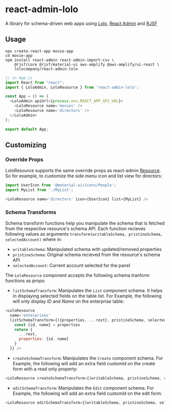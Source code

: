 # react-admin-lolo
A library for schema-driven web apps using [Lolo](https://lolo.company), [React Admin](https://github.com/marmelab/react-admin) and [RJSF](https://github.com/rjsf-team/react-jsonschema-form)

## Usage
````
npx create-react-app movie-app
cd movie-app
npm install react-admin react-admin-import-csv \
	@rjsf/core @rjsf/material-ui aws-amplify @aws-amplify/ui-react \
	lolocompany/react-admin-lolo
````

````javascript
// in App.js
import React from "react";
import { LoloAdmin, LoloResource } from 'react-admin-lolo';

const App = () => (
  <LoloAdmin apiUrl={process.env.REACT_APP_API_URL}>
    <LoloResource name='movies' />
    <LoloResource name='directors' />
  </LoloAdmin>
);

export default App;
````

## Customizing

### Override Props

LoloResource supports the same override props as react-admin [Resource](https://marmelab.com/react-admin/Resource.html#the-resource-component). So for example, to customize the side menu icon and list view for directors:

````javascript
import UserIcon from '@material-ui/icons/People';
import MyList from './MyList';

<LoloResource name='directors' icon={UserIcon} list={MyList} />
````

### Schema Transforms

Schema transform functions help you manipulate the schema that is fetched from the respective resource's schema API. Each function recieves following values as arguments `transform(writableSchema, pristineSchema, selectedAccount)` where in:
- `writableSchema`: Manipulated schema with updated/removed properties
- `pristineSchema`: Original schema recieved from the resource's schema API
- `selectedAccount`: Current account selected for the panel

The `LoloResource` component accepts the following schema tranform functions as props:

- `listSchemaTransform`: Manipulates the `List` component schema. It helps in displaying selected fields on the table list. For Example, the following will only display *ID* and *Name* on the enterprise table:

```javascript
<LoloResource
  name='enterprises'
  listSchemaTransform={({properties, ...rest}, pristineSchema, selectedAccount) => {
    const {id, name} = properties
    return {
      ...rest,
      properties: {id, name}
    }
  }} />
```

- `createSchemaTransform`: Manipulates the `Create` component schema. For Example, the following will add an extra field *customId* on the create form with a read only property:

```javascript
<LoloResource createSchemaTransform={(writableSchema, pristineSchema, selectedAccount) => ({...writableSchema, customId: {type: 'string', readOnly: true}})} />
```

- `editSchemaTransform`: Manipulates the `Edit` component schema. For Example, the following will add an extra field *customId* on the edit form:

```javascript
<LoloResource editSchemaTransform={(writableSchema, pristineSchema, selectedAccount) => ({...writableSchema, customId: {type: 'string'}}})} />
```

